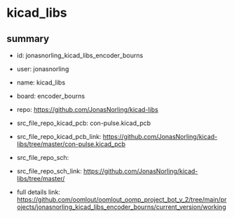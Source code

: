 # kicad_libs
 
## summary 
* id: jonasnorling_kicad_libs_encoder_bourns
* user: jonasnorling
* name: kicad_libs
* board: encoder_bourns
* repo: https://github.com/JonasNorling/kicad-libs
* src_file_repo_kicad_pcb: con-pulse.kicad_pcb
* src_file_repo_kicad_pcb_link: https://github.com/JonasNorling/kicad-libs/tree/master/con-pulse.kicad_pcb


* src_file_repo_sch: 
* src_file_repo_sch_link: https://github.com/JonasNorling/kicad-libs/tree/master/
* full details link: https://github.com/oomlout/oomlout_oomp_project_bot_v_2/tree/main/projects/jonasnorling_kicad_libs_encoder_bourns/current_version/working  






